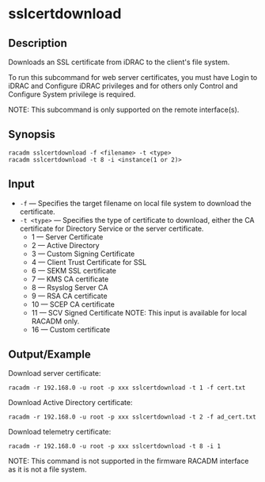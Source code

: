# sslcertdownload

## Description

Downloads an SSL certificate from iDRAC to the client's file system.

To run this subcommand for web server certificates, you must have Login to iDRAC and Configure iDRAC privileges and for others only Control and Configure System privilege is required.

NOTE: This subcommand is only supported on the remote interface(s).

## Synopsis

```
racadm sslcertdownload -f <filename> -t <type>
racadm sslcertdownload -t 8 -i <instance(1 or 2)>
```

## Input

- `-f` — Specifies the target filename on local file system to download the certificate.
- `-t <type>` — Specifies the type of certificate to download, either the CA certificate for Directory Service or the server certificate.
  - 1 — Server Certificate
  - 2 — Active Directory
  - 3 — Custom Signing Certificate
  - 4 — Client Trust Certificate for SSL
  - 6 — SEKM SSL certificate
  - 7 — KMS CA certificate
  - 8 — Rsyslog Server CA
  - 9 — RSA CA certificate
  - 10 — SCEP CA certificate
  - 11 — SCV Signed Certificate
  NOTE: This input is available for local RACADM only.
  - 16 — Custom certificate

## Output/Example

Download server certificate:

```
racadm -r 192.168.0 -u root -p xxx sslcertdownload -t 1 -f cert.txt
```

Download Active Directory certificate:

```
racadm -r 192.168.0 -u root -p xxx sslcertdownload -t 2 -f ad_cert.txt
```

Download telemetry certificate:

```
racadm -r 192.168.0 -u root -p xxx sslcertdownload -t 8 -i 1
```

NOTE: This command is not supported in the firmware RACADM interface as it is not a file system.